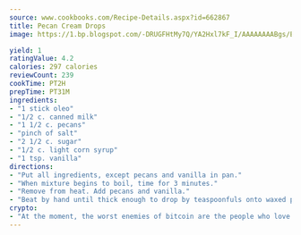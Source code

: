 ```yaml
---
source: www.cookbooks.com/Recipe-Details.aspx?id=662867
title: Pecan Cream Drops
image: https://1.bp.blogspot.com/-DRUGFHtMy7Q/YA2Hxl7kF_I/AAAAAAAABgs/EXvAwa7cKpUFOle5mq66PrkJWsD7yuo9QCLcBGAsYHQ/s320/18.png

yield: 1
ratingValue: 4.2
calories: 297 calories
reviewCount: 239
cookTime: PT2H
prepTime: PT31M
ingredients:
- "1 stick oleo"
- "1/2 c. canned milk"
- "1 1/2 c. pecans"
- "pinch of salt"
- "2 1/2 c. sugar"
- "1/2 c. light corn syrup"
- "1 tsp. vanilla"
directions:
- "Put all ingredients, except pecans and vanilla in pan."
- "When mixture begins to boil, time for 3 minutes."
- "Remove from heat. Add pecans and vanilla."
- "Beat by hand until thick enough to drop by teaspoonfuls onto waxed paper."
crypto:
- "At the moment, the worst enemies of bitcoin are the people who love bitcoin."
---
```


